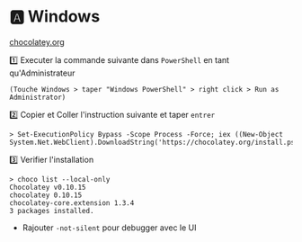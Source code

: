 # :a: Windows

[chocolatey.org](http://chocolatey.org/)

:one: Executer la commande suivante dans `PowerShell` en tant qu'Administrateur

```
(Touche Windows > taper "Windows PowerShell" > right click > Run as Administrator)
```

:two: Copier et Coller l'instruction suivante et taper `entrer`

```
> Set-ExecutionPolicy Bypass -Scope Process -Force; iex ((New-Object System.Net.WebClient).DownloadString('https://chocolatey.org/install.ps1'))
```

:three: Verifier l'installation

```
> choco list --local-only
Chocolatey v0.10.15
chocolatey 0.10.15
chocolatey-core.extension 1.3.4
3 packages installed.
```


* Rajouter `-not-silent` pour debugger avec le UI


